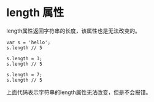 length 属性
=

length属性返回字符串的长度，该属性也是无法改变的。
    
    var s = 'hello';
    s.length // 5
    
    s.length = 3;
    s.length // 5
    
    s.length = 7;
    s.length // 5
    
上面代码表示字符串的length属性无法改变，但是不会报错。

